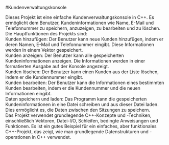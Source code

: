 #Kundenverwaltungskonsole

Dieses Projekt ist eine einfache Kundenverwaltungskonsole in C++. Es ermöglicht dem Benutzer, Kundeninformationen wie Name, E-Mail und Telefonnummer zu speichern, anzuzeigen, zu bearbeiten und zu löschen.  Die Hauptfunktionen des Projekts sind:  
Kunden hinzufügen: Der Benutzer kann neue Kunden hinzufügen, indem er deren Namen, E-Mail und Telefonnummer eingibt. Diese Informationen werden in einem Vektor gespeichert.  
Kunden anzeigen: Der Benutzer kann alle gespeicherten Kundeninformationen anzeigen. Die Informationen werden in einer formatierten Ausgabe auf der Konsole angezeigt.  
Kunden löschen: Der Benutzer kann einen Kunden aus der Liste löschen, indem er die Kundennummer eingibt.  
Kunden bearbeiten: Der Benutzer kann die Informationen eines bestimmten Kunden bearbeiten, indem er die Kundennummer und die neuen Informationen eingibt.  
Daten speichern und laden: Das Programm kann die gespeicherten Kundeninformationen in eine Datei schreiben und aus dieser Datei laden. Dies ermöglicht es, die Daten zwischen den Sitzungen zu speichern.  
Das Projekt verwendet grundlegende C++-Konzepte und -Techniken, einschließlich Vektoren, Datei-I/O, Schleifen, bedingte Anweisungen und Funktionen. Es ist ein gutes Beispiel für ein einfaches, aber funktionales C++-Projekt, das zeigt, wie man grundlegende Datenstrukturen und -operationen in C++ verwendet.
